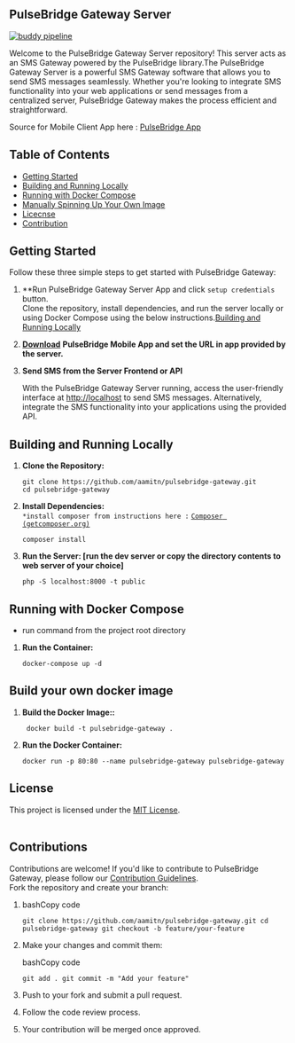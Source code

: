 ## PulseBridge Gateway Server
[![buddy pipeline](https://app.buddy.works/amitnandileo-2/pulsebridge-gateway/pipelines/pipeline/485432/badge.svg?token=fb16d4ceb25aaee899aeebeb8f9d57239dd800defc2afb65a0176c36d32bd464 "buddy pipeline")](https://app.buddy.works/amitnandileo-2/pulsebridge-gateway/pipelines/pipeline/485432)

Welcome to the PulseBridge Gateway Server repository! This server acts as an SMS Gateway powered by the PulseBridge library.The PulseBridge Gateway Server is a powerful SMS Gateway software that allows you to send SMS messages seamlessly. Whether you're looking to integrate SMS functionality into your web applications or send messages from a centralized server, PulseBridge Gateway makes the process efficient and straightforward.


Source for Mobile Client App here : [PulseBridge App](https://github.com/aamitn/pulsebridge-app)

## Table of Contents

*   [Getting Started](#getting-started)
*   [Building and Running Locally](#building-and-running-locally)
*   [Running with Docker Compose](#running-with-docker-compose)
*   [Manually Spinning Up Your Own Image](#manually-spinning-up-your-own-image)
*   [Licecnse](#license)
*   [Contribution](#contribution)

## Getting Started

Follow these three simple steps to get started with PulseBridge Gateway:

1.  **Run PulseBridge Gateway Server App and click `setup credentials` button.  
    Clone the repository, install dependencies, and run the server locally or using Docker Compose using the below instructions.[Building and Running Locally](#building-and-running-locally)
2.  [**Download**](https://app.download#) **PulseBridge Mobile App and set the URL in app provided by the server.**
3.  **Send SMS from the Server Frontend or API**

    With the PulseBridge Gateway Server running, access the user-friendly interface at [http://localhost](http://localhost/) to send SMS messages. Alternatively, integrate the SMS functionality into your applications using the provided API.


## Building and Running Locally

1.  **Clone the Repository:**

    ```plaintext
    git clone https://github.com/aamitn/pulsebridge-gateway.git
    cd pulsebridge-gateway  
    ```

2.  **Install Dependencies:**  
    `*install composer from instructions here :` [`Composer (getcomposer.org)`](https://getcomposer.org/download/)

    ```plaintext
    composer install
    ```

3.  **Run the Server: \[run the dev server or copy the directory contents to web server of your choice\]**

    ```plaintext
    php -S localhost:8000 -t public
    ```


## Running with Docker Compose

*   run command from the project root directory

1.  **Run the Container:**

    ```plaintext
    docker-compose up -d
    ```


## Build your own docker image

1.  **Build the Docker Image::**

    ```plaintext
     docker build -t pulsebridge-gateway .
    ```

2.  **Run the Docker Container:**

    ```plaintext
    docker run -p 80:80 --name pulsebridge-gateway pulsebridge-gateway
    ```


## **License**

This project is licensed under the [MIT License](https://chat.openai.com/c/LICENSE).  
 

## **Contributions**

Contributions are welcome! If you'd like to contribute to PulseBridge Gateway, please follow our [Contribution Guidelines](https://chat.openai.com/c/CONTRIBUTING.md).  
Fork the repository and create your branch:

1.  bashCopy code

    `git clone https://github.com/aamitn/pulsebridge-gateway.git cd pulsebridge-gateway git checkout -b feature/your-feature`

2.  Make your changes and commit them:

    bashCopy code

    `git add . git commit -m "Add your feature"`

3.  Push to your fork and submit a pull request.
4.  Follow the code review process.
5.  Your contribution will be merged once approved.
